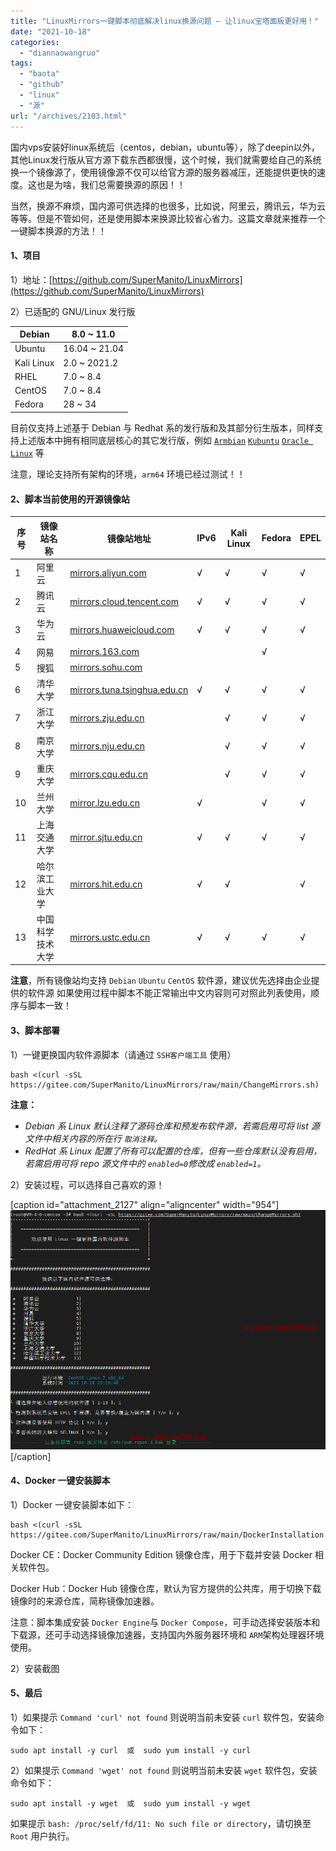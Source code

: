 ```yaml
---
title: "LinuxMirrors一键脚本彻底解决linux换源问题 – 让linux宝塔面板更好用！"
date: "2021-10-18"
categories: 
  - "diannaowangruo"
tags: 
  - "baota"
  - "github"
  - "linux"
  - "源"
url: "/archives/2103.html"
---
```


国内vps安装好linux系统后（centos，debian，ubuntu等），除了deepin以外，其他Linux发行版从官方源下载东西都很慢，这个时候，我们就需要给自己的系统换一个镜像源了，使用镜像源不仅可以给官方源的服务器减压，还能提供更快的速度。这也是为啥，我们总需要换源的原因！！

当然，换源不麻烦，国内源可供选择的也很多，比如说，阿里云，腾讯云，华为云等等。但是不管如何，还是使用脚本来换源比较省心省力。这篇文章就来推荐一个一键脚本换源的方法！！

#### 1、项目

1）地址：[](https://github.com/SuperManito/LinuxMirrors)[](https://github.com/SuperManito/LinuxMirrors)[](https://github.com/SuperManito/LinuxMirrors)[https://github.com/SuperManito/LinuxMirrors](https://github.com/SuperManito/LinuxMirrors)

2）已适配的 GNU/Linux 发行版

| Debian | 8.0 ~ 11.0 |
| --- | --- |
| Ubuntu | 16.04 ~ 21.04 |
| Kali Linux | 2.0 ~ 2021.2 |
| RHEL | 7.0 ~ 8.4 |
| CentOS | 7.0 ~ 8.4 |
| Fedora | 28 ~ 34 |

目前仅支持上述基于 Debian 与 Redhat 系的发行版和及其部分衍生版本，同样支持上述版本中拥有相同底层核心的其它发行版，例如 [`Armbian`](https://www.armbian.com/) [`Kubuntu`](https://kubuntu.org/) [`Oracle Linux`](https://www.oracle.com/cn/technical-resources) 等

注意，理论支持所有架构的环境，`arm64` 环境已经过测试！！

#### 2、脚本当前使用的开源镜像站

| 序号 | 镜像站名称 | 镜像站地址 | IPv6 | Kali Linux | Fedora | EPEL |
| --- | --- | --- | --- | --- | --- | --- |
| 1 | 阿里云 | [mirrors.aliyun.com](https://developer.aliyun.com/special/mirrors/notice) | √ | √ | √ | √ |
| 2 | 腾讯云 | [mirrors.cloud.tencent.com](https://mirrors.cloud.tencent.com/) | √ | √ | √ | √ |
| 3 | 华为云 | [mirrors.huaweicloud.com](https://mirrors.huaweicloud.com/) | √ | √ | √ | √ |
| 4 | 网易 | [mirrors.163.com](https://mirrors.163.com/) |  |  | √ |  |
| 5 | 搜狐 | [mirrors.sohu.com](https://mirrors.sohu.com/) |  |  |  |  |
| 6 | 清华大学 | [mirrors.tuna.tsinghua.edu.cn](https://mirrors.tuna.tsinghua.edu.cn/) | √ | √ | √ | √ |
| 7 | 浙江大学 | [mirrors.zju.edu.cn](https://mirrors.zju.edu.cn/) |  | √ | √ | √ |
| 8 | 南京大学 | [mirrors.nju.edu.cn](https://mirrors.nju.edu.cn/) |  | √ | √ | √ |
| 9 | 重庆大学 | [mirrors.cqu.edu.cn](https://mirrors.cqu.edu.cn/) |  | √ | √ | √ |
| 10 | 兰州大学 | [mirror.lzu.edu.cn](https://mirror.lzu.edu.cn/) | √ |  | √ | √ |
| 11 | 上海交通大学 | [mirror.sjtu.edu.cn](https://mirror.sjtu.edu.cn/) | √ | √ | √ | √ |
| 12 | 哈尔滨工业大学 | [mirrors.hit.edu.cn](https://mirrors.hit.edu.cn/) | √ | √ |  | √ |
| 13 | 中国科学技术大学 | [mirrors.ustc.edu.cn](https://mirrors.ustc.edu.cn/) | √ | √ | √ | √ |

**注意**，所有镜像站均支持 `Debian` `Ubuntu` `CentOS` 软件源，建议优先选择由企业提供的软件源 如果使用过程中脚本不能正常输出中文内容则可对照此列表使用，顺序与脚本一致！

#### 3、脚本部署

1）一键更换国内软件源脚本（请通过 `SSH客户端工具` 使用）

```
bash <(curl -sSL https://gitee.com/SuperManito/LinuxMirrors/raw/main/ChangeMirrors.sh)
```

**注意：**

- _Debian 系 Linux 默认注释了源码仓库和预发布软件源，若需启用可将 list 源文件中相关内容的所在行 `取消注释`。_
- _RedHat 系 Linux 配置了所有可以配置的仓库，但有一些仓库默认没有启用，若需启用可将 repo 源文件中的 `enabled=0`修改成 `enabled=1`。_

2）安装过程，可以选择自己喜欢的源！

\[caption id="attachment\_2127" align="aligncenter" width="954"\][![](/images/2021/10/3813214858401995ebdd8cbd1cb976bc.png)](/images/2021/10/3813214858401995ebdd8cbd1cb976bc.png) \[/caption\]

#### 4、Docker 一键安装脚本

1）Docker 一键安装脚本如下：

```
bash <(curl -sSL https://gitee.com/SuperManito/LinuxMirrors/raw/main/DockerInstallation.sh)
```

Docker CE：Docker Community Edition 镜像仓库，用于下载并安装 Docker 相关软件包。

Docker Hub：Docker Hub 镜像仓库，默认为官方提供的公共库，用于切换下载镜像时的来源仓库，简称镜像加速器。

注意：脚本集成安装 `Docker Engine`与 `Docker Compose`，可手动选择安装版本和下载源，还可手动选择镜像加速器，支持国内外服务器环境和 `ARM`架构处理器环境使用。

2）安装截图

#### 5、最后

1）如果提示 `Command 'curl' not found` 则说明当前未安装 `curl` 软件包，安装命令如下：

```
sudo apt install -y curl  或  sudo yum install -y curl
```

2）如果提示 `Command 'wget' not found` 则说明当前未安装 `wget` 软件包，安装命令如下：

```
sudo apt install -y wget  或  sudo yum install -y wget
```

如果提示 `bash: /proc/self/fd/11: No such file or directory`，请切换至 `Root` 用户执行。
